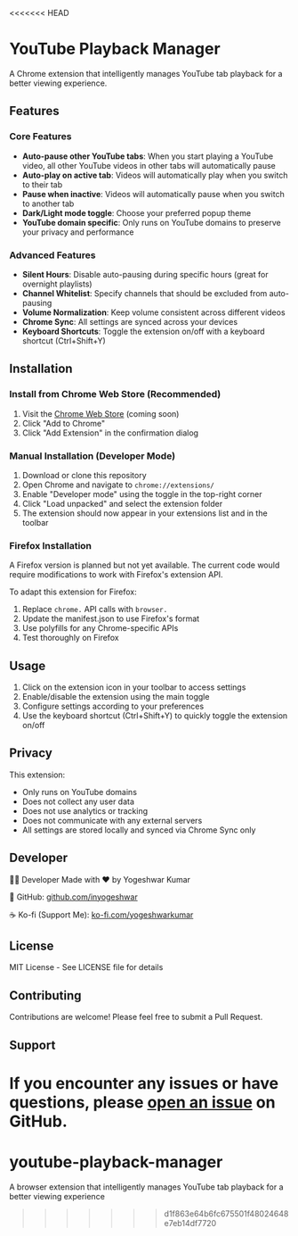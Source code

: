 <<<<<<< HEAD
# YouTube Playback Manager

A Chrome extension that intelligently manages YouTube tab playback for a better viewing experience.

## Features

### Core Features
- **Auto-pause other YouTube tabs**: When you start playing a YouTube video, all other YouTube videos in other tabs will automatically pause
- **Auto-play on active tab**: Videos will automatically play when you switch to their tab
- **Pause when inactive**: Videos will automatically pause when you switch to another tab
- **Dark/Light mode toggle**: Choose your preferred popup theme
- **YouTube domain specific**: Only runs on YouTube domains to preserve your privacy and performance

### Advanced Features
- **Silent Hours**: Disable auto-pausing during specific hours (great for overnight playlists)
- **Channel Whitelist**: Specify channels that should be excluded from auto-pausing
- **Volume Normalization**: Keep volume consistent across different videos
- **Chrome Sync**: All settings are synced across your devices
- **Keyboard Shortcuts**: Toggle the extension on/off with a keyboard shortcut (Ctrl+Shift+Y)

## Installation

### Install from Chrome Web Store (Recommended)
1. Visit the [Chrome Web Store](#) (coming soon)
2. Click "Add to Chrome"
3. Click "Add Extension" in the confirmation dialog

### Manual Installation (Developer Mode)
1. Download or clone this repository
2. Open Chrome and navigate to `chrome://extensions/`
3. Enable "Developer mode" using the toggle in the top-right corner
4. Click "Load unpacked" and select the extension folder
5. The extension should now appear in your extensions list and in the toolbar

### Firefox Installation
A Firefox version is planned but not yet available. The current code would require modifications to work with Firefox's extension API.

To adapt this extension for Firefox:
1. Replace `chrome.` API calls with `browser.`
2. Update the manifest.json to use Firefox's format
3. Use polyfills for any Chrome-specific APIs
4. Test thoroughly on Firefox

## Usage

1. Click on the extension icon in your toolbar to access settings
2. Enable/disable the extension using the main toggle
3. Configure settings according to your preferences
4. Use the keyboard shortcut (Ctrl+Shift+Y) to quickly toggle the extension on/off

## Privacy

This extension:
- Only runs on YouTube domains
- Does not collect any user data
- Does not use analytics or tracking
- Does not communicate with any external servers
- All settings are stored locally and synced via Chrome Sync only

## Developer

👨‍💻 Developer
Made with ❤️ by Yogeshwar Kumar

🔗 GitHub: [github.com/inyogeshwar](https://github.com/inyogeshwar)

☕ Ko-fi (Support Me): [ko-fi.com/yogeshwarkumar](https://ko-fi.com/yogeshwarkumar)

## License

MIT License - See LICENSE file for details

## Contributing

Contributions are welcome! Please feel free to submit a Pull Request.

## Support

If you encounter any issues or have questions, please [open an issue](https://github.com/inyogeshwar/youtube-playback-manager/issues) on GitHub.
=======
# youtube-playback-manager
A browser extension that intelligently manages YouTube tab playback for a better viewing experience
>>>>>>> d1f863e64b6fc675501f48024648e7eb14df7720
